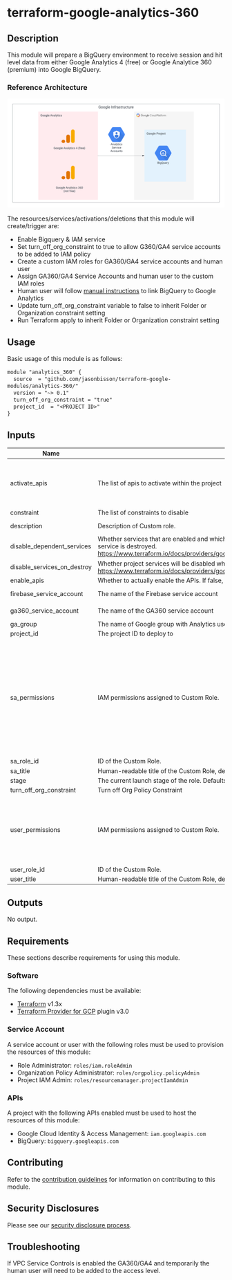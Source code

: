 # terraform-google-analytics-360

## Description
This module will prepare a BigQuery environment to receive session and hit level data from either Google Analytics 4 (free) or Google Analytice 360 (premium) into Google BigQuery.

### Reference Architecture
![Reference Architecture](diagram/GATOBQ.png)

The resources/services/activations/deletions that this module will create/trigger are:
- Enable Bigquery & IAM service
- Set turn_off_org_constraint to true to allow G360/GA4 service accounts to be added to IAM policy
- Create a custom IAM roles for GA360/GA4 service accounts and human user
- Assign GA360/GA4 Service Accounts and human user to the custom IAM roles
- Human user will follow [manual instructions](https://support.google.com/analytics/answer/3416092?hl=en#step3&zippy=%2Cin-this-article) to link BigQuery to Google Analytics 
- Update turn_off_org_constraint variable to false to inherit Folder or Organization constraint setting
- Run Terraform apply to inherit Folder or Organization constraint setting

## Usage

Basic usage of this module is as follows:

```hcl
module "analytics_360" {
  source  = "github.com/jasonbisson/terraform-google-modules/analytics-360/"
  version = "~> 0.1"
  turn_off_org_constraint = "true"
  project_id  = "<PROJECT ID>"
}
```

<!-- BEGINNING OF PRE-COMMIT-TERRAFORM DOCS HOOK -->
## Inputs

| Name | Description | Type | Default | Required |
|------|-------------|------|---------|:--------:|
| activate\_apis | The list of apis to activate within the project | `list(string)` | <pre>[<br>  "bigquery.googleapis.com",<br>  "iam.googleapis.com"<br>]</pre> | no |
| constraint | The list of constraints to disable | `string` | `"iam.allowedPolicyMemberDomains"` | no |
| description | Description of Custom role. | `string` | `"Google Analytics 360 Export Service Custom Role"` | no |
| disable\_dependent\_services | Whether services that are enabled and which depend on this service should also be disabled when this service is destroyed. https://www.terraform.io/docs/providers/google/r/google_project_service.html#disable_dependent_services | `string` | `"false"` | no |
| disable\_services\_on\_destroy | Whether project services will be disabled when the resources are destroyed. https://www.terraform.io/docs/providers/google/r/google_project_service.html#disable_on_destroy | `string` | `"false"` | no |
| enable\_apis | Whether to actually enable the APIs. If false, this module is a no-op. | `string` | `"true"` | no |
| firebase\_service\_account | The name of the Firebase service account | `string` | `"firebase-measurement@system.gserviceaccount.com"` | no |
| ga360\_service\_account | The name of the GA360 service account | `string` | `"analytics-processing-dev@system.gserviceaccount.com"` | no |
| ga\_group | The name of Google group with Analytics users that need access to Google Cloud | `string` | n/a | yes |
| project\_id | The project ID to deploy to | `string` | n/a | yes |
| sa\_permissions | IAM permissions assigned to Custom Role. | `list(string)` | <pre>[<br>  "bigquery.datasets.create",<br>  "bigquery.datasets.get",<br>  "bigquery.tables.create",<br>  "bigquery.tables.get",<br>  "bigquery.tables.delete",<br>  "bigquery.tables.updateData",<br>  "bigquery.jobs.create",<br>  "bigquery.jobs.list",<br>  "resourcemanager.projects.get"<br>]</pre> | no |
| sa\_role\_id | ID of the Custom Role. | `string` | `"GA360EXPORT_SA"` | no |
| sa\_title | Human-readable title of the Custom Role, defaults to role\_id. | `string` | `"GA360 Export Service Service Account"` | no |
| stage | The current launch stage of the role. Defaults to GA. | `string` | `"GA"` | no |
| turn\_off\_org\_constraint | Turn off Org Policy Constraint | `bool` | `true` | no |
| user\_permissions | IAM permissions assigned to Custom Role. | `list(string)` | <pre>[<br>  "resourcemanager.projects.get",<br>  "serviceusage.services.list",<br>  "serviceusage.services.enable",<br>  "resourcemanager.projects.setIamPolicy"<br>]</pre> | no |
| user\_role\_id | ID of the Custom Role. | `string` | `"GA360EXPORT_USER"` | no |
| user\_title | Human-readable title of the Custom Role, defaults to role\_id. | `string` | `"GA360 Export Service Human User"` | no |

## Outputs

No output.

<!-- END OF PRE-COMMIT-TERRAFORM DOCS HOOK -->

## Requirements

These sections describe requirements for using this module.

### Software

The following dependencies must be available:

- [Terraform][terraform] v1.3x
- [Terraform Provider for GCP][terraform-provider-gcp] plugin v3.0

### Service Account

A service account or user with the following roles must be used to provision
the resources of this module:

- Role Administrator: `roles/iam.roleAdmin`
- Organization Policy Administrator: `roles/orgpolicy.policyAdmin`
- Project IAM Admin: `roles/resourcemanager.projectIamAdmin`

### APIs

A project with the following APIs enabled must be used to host the
resources of this module:

- Google Cloud Identity & Access Management: `iam.googleapis.com`
- BigQuery: `bigquery.googleapis.com`

## Contributing

Refer to the [contribution guidelines](./CONTRIBUTING.md) for
information on contributing to this module.

[iam-module]: https://registry.terraform.io/modules/terraform-google-modules/iam/google
[project-factory-module]: https://registry.terraform.io/modules/terraform-google-modules/project-factory/google
[terraform-provider-gcp]: https://www.terraform.io/docs/providers/google/index.html
[terraform]: https://www.terraform.io/downloads.html

## Security Disclosures

Please see our [security disclosure process](./SECURITY.md).

## Troubleshooting

If VPC Service Controls is enabled the GA360/GA4 and temporarily the human user will need to be added to the access level.
